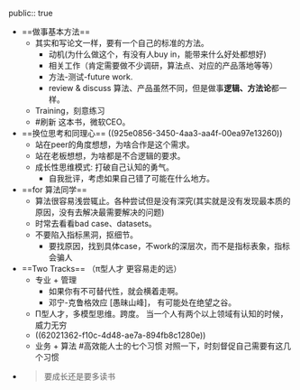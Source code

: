 public:: true

- ==做事基本方法==
	- 其实和写论文一样，要有一个自己的标准的方法。
	  * 动机(为什么做这个，有没有人buy in，能带来什么好处都想好)
	  * 相关工作（肯定需要做不少调研，算法点、对应的产品落地等等）
	  * 方法-测试-future work.
	  *  review & discuss
	  算法、产品虽然不同，但是做事**逻辑、方法论**都一样。
	- Training，刻意练习
	- #刷新 这本书，微软CEO。
- ==换位思考和同理心== ((925e0856-3450-4aa3-aa4f-00ea97e13260))
	- 站在peer的角度想想，为啥合作是这个需求。
	- 站在老板想想，为啥都是不合逻辑的要求。
	- 成长性思维模式: 打破自己认知的勇气。
		- 自我批评，考虑如果自己错了可能在什么地方。
- ==for 算法同学==
	- 算法很容易浅尝辄止。各种尝试但是没有深究(其实就是没有发现最本质的原因，没有去解决最需要解决的问题)
	- 时常去看看bad case、datasets。
	- 不要陷入指标黑洞，抠细节。
		- 要找原因，找到具体case，不work的深层次，而不是指标表象，指标会骗人
- ==Two Tracks== （π型人才 更容易走的远）
	- 专业 + 管理
		- 如果你有不可替代性，就会横着走啊。
		- 邓宁-克鲁格效应 [愚昧山峰]，
		  有可能处在绝望之谷。
	- Π型人才，多模型思维。跨度。
	  当一个人有两个以上领域有认知的时候，威力无穷
	- ((62021362-f10c-4d48-ae7a-894fb8c1280e))
	- 业务 + 算法
	  #高效能人士的七个习惯 对照一下，时刻督促自己需要有这几个习惯
- > 要成长还是要多读书